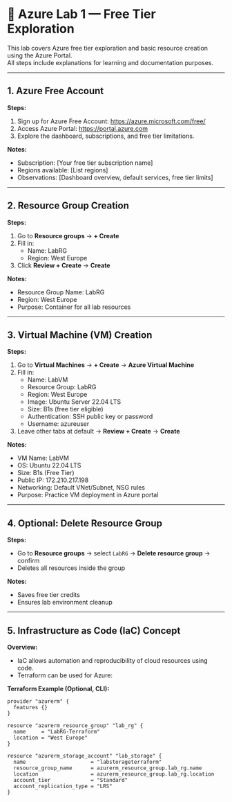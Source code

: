 # 🧪 Azure Lab 1 — Free Tier Exploration

This lab covers Azure free tier exploration and basic resource creation using the Azure Portal.  
All steps include explanations for learning and documentation purposes.

---

## 1. Azure Free Account

**Steps:**
1. Sign up for Azure Free Account: https://azure.microsoft.com/free/  
2. Access Azure Portal: https://portal.azure.com  
3. Explore the dashboard, subscriptions, and free tier limitations.

**Notes:**
- Subscription: [Your free tier subscription name]
- Regions available: [List regions]
- Observations: [Dashboard overview, default services, free tier limits]

---

## 2. Resource Group Creation

**Steps:**
1. Go to **Resource groups** → **+ Create**  
2. Fill in:
   - Name: LabRG
   - Region: West Europe  
3. Click **Review + Create** → **Create**  

**Notes:**
- Resource Group Name: LabRG  
- Region: West Europe  
- Purpose: Container for all lab resources  

---

## 3. Virtual Machine (VM) Creation

**Steps:**
1. Go to **Virtual Machines** → **+ Create** → **Azure Virtual Machine**  
2. Fill in:
   - Name: LabVM
   - Resource Group: LabRG
   - Region: West Europe
   - Image: Ubuntu Server 22.04 LTS
   - Size: B1s (free tier eligible)
   - Authentication: SSH public key or password
   - Username: azureuser
3. Leave other tabs at default → **Review + Create** → **Create**  

**Notes:**
- VM Name: LabVM  
- OS: Ubuntu 22.04 LTS  
- Size: B1s (Free Tier)  
- Public IP: 172.210.217.198  
- Networking: Default VNet/Subnet, NSG rules  
- Purpose: Practice VM deployment in Azure portal  

---

## 4. Optional: Delete Resource Group

**Steps:**
- Go to **Resource groups** → select `LabRG` → **Delete resource group** → confirm  
- Deletes all resources inside the group  

**Notes:**  
- Saves free tier credits  
- Ensures lab environment cleanup  

---

## 5. Infrastructure as Code (IaC) Concept

**Overview:**  
- IaC allows automation and reproducibility of cloud resources using code.  
- Terraform can be used for Azure:

**Terraform Example (Optional, CLI):**
```hcl
provider "azurerm" {
  features {}
}

resource "azurerm_resource_group" "lab_rg" {
  name     = "LabRG-Terraform"
  location = "West Europe"
}

resource "azurerm_storage_account" "lab_storage" {
  name                     = "labstorageterraform"
  resource_group_name      = azurerm_resource_group.lab_rg.name
  location                 = azurerm_resource_group.lab_rg.location
  account_tier             = "Standard"
  account_replication_type = "LRS"
}
